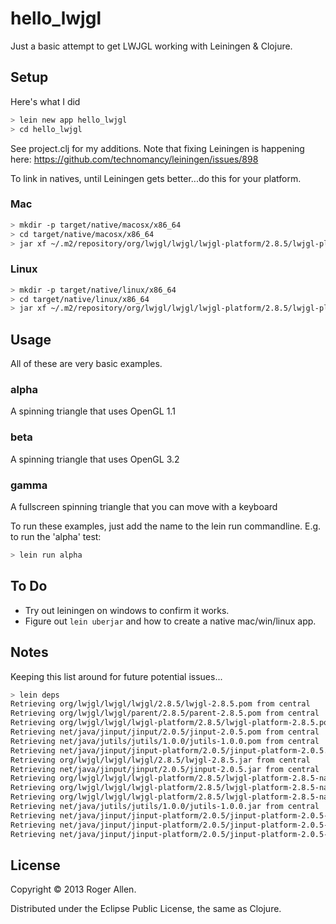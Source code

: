 # hello_lwjgl

Just a basic attempt to get LWJGL working with Leiningen & Clojure.

## Setup

Here's what I did

```bash
> lein new app hello_lwjgl
> cd hello_lwjgl
```

See project.clj for my additions.  Note that fixing Leiningen is happening here:
https://github.com/technomancy/leiningen/issues/898

To link in natives, until Leiningen gets better...do this for your platform.

### Mac 
```bash
> mkdir -p target/native/macosx/x86_64
> cd target/native/macosx/x86_64
> jar xf ~/.m2/repository/org/lwjgl/lwjgl/lwjgl-platform/2.8.5/lwjgl-platform-2.8.5-natives-osx.jar
```

### Linux
```bash
> mkdir -p target/native/linux/x86_64
> cd target/native/linux/x86_64
> jar xf ~/.m2/repository/org/lwjgl/lwjgl/lwjgl-platform/2.8.5/lwjgl-platform-2.8.5-natives-linux.jar
```

## Usage

All of these are very basic examples.

### alpha
A spinning triangle that uses OpenGL 1.1
### beta
A spinning triangle that uses OpenGL 3.2
### gamma
A fullscreen spinning triangle that you can move with a keyboard

To run these examples, just add the name to the lein run commandline.
E.g. to run the 'alpha' test:

```bash 
> lein run alpha
```

## To Do

* Try out leiningen on windows to confirm it works.
* Figure out `lein uberjar` and how to create a native mac/win/linux app.

## Notes

Keeping this list around for future potential issues...

```bash
> lein deps
Retrieving org/lwjgl/lwjgl/lwjgl/2.8.5/lwjgl-2.8.5.pom from central
Retrieving org/lwjgl/lwjgl/parent/2.8.5/parent-2.8.5.pom from central
Retrieving org/lwjgl/lwjgl/lwjgl-platform/2.8.5/lwjgl-platform-2.8.5.pom from central
Retrieving net/java/jinput/jinput/2.0.5/jinput-2.0.5.pom from central
Retrieving net/java/jutils/jutils/1.0.0/jutils-1.0.0.pom from central
Retrieving net/java/jinput/jinput-platform/2.0.5/jinput-platform-2.0.5.pom from central
Retrieving org/lwjgl/lwjgl/lwjgl/2.8.5/lwjgl-2.8.5.jar from central
Retrieving net/java/jinput/jinput/2.0.5/jinput-2.0.5.jar from central
Retrieving org/lwjgl/lwjgl/lwjgl-platform/2.8.5/lwjgl-platform-2.8.5-natives-osx.jar from central
Retrieving org/lwjgl/lwjgl/lwjgl-platform/2.8.5/lwjgl-platform-2.8.5-natives-windows.jar from central
Retrieving org/lwjgl/lwjgl/lwjgl-platform/2.8.5/lwjgl-platform-2.8.5-natives-linux.jar from central
Retrieving net/java/jutils/jutils/1.0.0/jutils-1.0.0.jar from central
Retrieving net/java/jinput/jinput-platform/2.0.5/jinput-platform-2.0.5-natives-linux.jar from central
Retrieving net/java/jinput/jinput-platform/2.0.5/jinput-platform-2.0.5-natives-windows.jar from central
Retrieving net/java/jinput/jinput-platform/2.0.5/jinput-platform-2.0.5-natives-osx.jar from central
```

## License

Copyright © 2013 Roger Allen.

Distributed under the Eclipse Public License, the same as Clojure.
